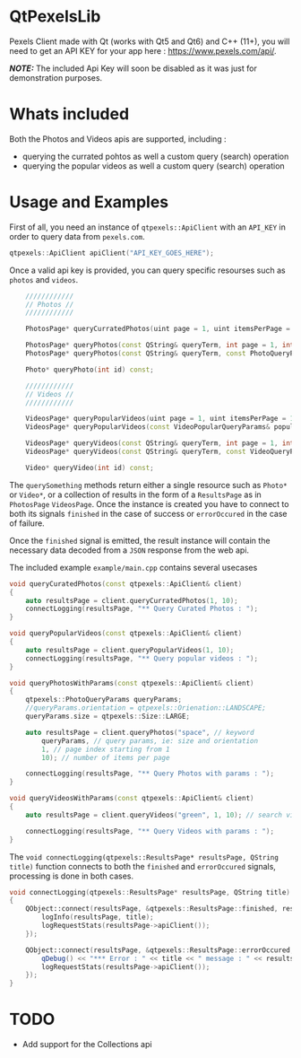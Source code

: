 # QtPexelsLib
Pexels Client made with Qt (works with Qt5 and Qt6) and C++ (11+), you will need to get an API KEY for your app here : https://www.pexels.com/api/.

**_NOTE:_**   The included Api Key will soon be disabled as it was just for demonstration purposes.

# Whats included
Both the Photos and Videos apis are supported, including :
  * querying the currated pohtos as well a custom query (search) operation
  * querying the popular videos as well a custom query (search) operation

# Usage and Examples

First of all, you need an instance of `qtpexels::ApiClient` with an `API_KEY` in order to query data from `pexels.com`.
```c++
qtpexels::ApiClient apiClient("API_KEY_GOES_HERE");
```
Once a valid api key is provided, you can query specific resourses such as `photos` and `videos`.

```c++
    ////////////
    // Photos //
    ////////////

    PhotosPage* queryCurratedPhotos(uint page = 1, uint itemsPerPage = 15) const;

    PhotosPage* queryPhotos(const QString& queryTerm, int page = 1, int itemsPerPage = 15) const;
    PhotosPage* queryPhotos(const QString& queryTerm, const PhotoQueryParams& queryParams, int page = 1, int itemsPerPage = 15) const;

    Photo* queryPhoto(int id) const;

    ////////////
    // Videos //
    ////////////

    VideosPage* queryPopularVideos(uint page = 1, uint itemsPerPage = 15) const;
    VideosPage* queryPopularVideos(const VideoPopularQueryParams& popularQueryParams, uint page = 1, uint itemsPerPage = 15) const;

    VideosPage* queryVideos(const QString& queryTerm, int page = 1, int itemsPerPage = 15) const;
    VideosPage* queryVideos(const QString& queryTerm, const VideoQueryParams& queryParams, int page = 1, int itemsPerPage = 15) const;

    Video* queryVideo(int id) const;
```

The `querySomething` methods return either a single resource such as `Photo*` or `Video*`, or a collection of results in the form of a `ResultsPage` as in `PhotosPage`  `VideosPage`. Once the instance is created you have to connect to both its signals `finished` in the case of success or `errorOccured` in the case of failure.

Once the `finished` signal is emitted, the result instance will contain the necessary data decoded from a `JSON` response from the web api.

The included example `example/main.cpp` contains several usecases

```c++
void queryCuratedPhotos(const qtpexels::ApiClient& client)
{
    auto resultsPage = client.queryCurratedPhotos(1, 10);
    connectLogging(resultsPage, "** Query Curated Photos : ");
}

void queryPopularVideos(const qtpexels::ApiClient& client)
{
    auto resultsPage = client.queryPopularVideos(1, 10);
    connectLogging(resultsPage, "** Query popular videos : ");
}

void queryPhotosWithParams(const qtpexels::ApiClient& client)
{
    qtpexels::PhotoQueryParams queryParams;
    //queryParams.orientation = qtpexels::Orienation::LANDSCAPE;
    queryParams.size = qtpexels::Size::LARGE;

    auto resultsPage = client.queryPhotos("space", // keyword
        queryParams, // query params, ie: size and orientation
        1, // page index starting from 1
        10); // number of items per page

    connectLogging(resultsPage, "** Query Photos with params : ");
}

void queryVideosWithParams(const qtpexels::ApiClient& client)
{
    auto resultsPage = client.queryVideos("green", 1, 10); // search videos with the "green" keyword

    connectLogging(resultsPage, "** Query Videos with params : ");
}
```
The `void connectLogging(qtpexels::ResultsPage* resultsPage, QString title)` function connects to both the `finished` and `errorOccured` signals, processing is done in both cases.

```c++
void connectLogging(qtpexels::ResultsPage* resultsPage, QString title)
{
    QObject::connect(resultsPage, &qtpexels::ResultsPage::finished, resultsPage, [=]() {
        logInfo(resultsPage, title);
        logRequestStats(resultsPage->apiClient());
    });

    QObject::connect(resultsPage, &qtpexels::ResultsPage::errorOccured, resultsPage, [=]() {
        qDebug() << "*** Error : " << title << " message : " << resultsPage->error();
        logRequestStats(resultsPage->apiClient());
    });
}
```

# TODO
  * Add support for the Collections api
